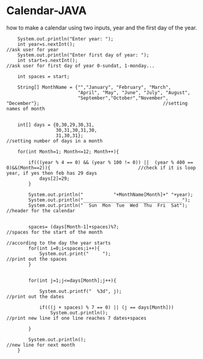 # Calendar-JAVA
how to make a calendar using two inputs, year and the first day of the year.

        System.out.println("Enter year: ");
        int year=s.nextInt();                                                                                            //ask user for year
        System.out.println("Enter first day of year: ");
        int start=s.nextInt();                                                                                           //ask user for first day of year 0-sundat, 1-monday...
        
        int spaces = start;
        
        String[] MonthName = {"","January", "February", "March",
                              "April", "May", "June", "July", "August", 
                              "September","October","November", "December"};                                             //setting names of month 
        
        
        int[] days = {0,30,29,30,31,
                      30,31,30,31,30,
                      31,30,31};                                                                                         //setting number of days in a month
       
        for(int Month=1; Month<=12; Month++){
            
            if(((year % 4 == 0) && (year % 100 != 0)) ||  (year % 400 == 0)&&(Month==2)){                                //check if it is loop year, if yes then feb has 29 days
                days[2]=29;
            }
            
            System.out.println("           "+MonthName[Month]+" "+year);
            System.out.println("____________________________________");
            System.out.println("  Sun  Mon  Tue  Wed  Thu  Fri  Sat");                                                   //header for the calendar
            
            
            spaces= (days[Month-1]+spaces)%7;                                                                           //spaces for the start of the month
                                                                                                                        //according to the day the year starts
            for(int i=0;i<spaces;i++){                                                                                   
                System.out.print("     ");                                                                              //print out the spaces 
            }
            
            
            for(int j=1;j<=days[Month];j++){
                
                System.out.printf("  %3d", j);                                                                          //print out the dates
                
                if(((j + spaces) % 7 == 0) || (j == days[Month]))
                    System.out.println();                                                                               //print new line if one line reaches 7 dates+spaces
                     
            }
            
            System.out.println();                                                                                       //new line for next month 
        }
